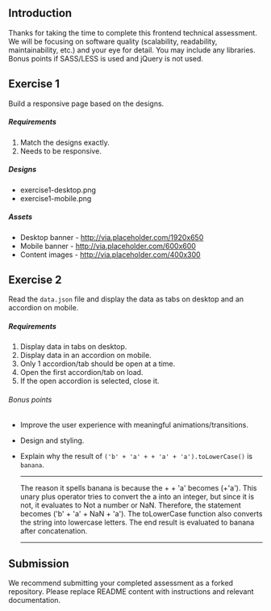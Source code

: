 ## Introduction

Thanks for taking the time to complete this frontend technical assessment. We will be focusing on software quality (scalability, readability, maintainability, etc.) and your eye for detail. You may include any libraries. Bonus points if SASS/LESS is used and jQuery is not used.

## Exercise 1

Build a responsive page based on the designs.

##### Requirements

1. Match the designs exactly.
2. Needs to be responsive.

##### Designs

- exercise1-desktop.png
- exercise1-mobile.png

##### Assets

- Desktop banner - http://via.placeholder.com/1920x650
- Mobile banner - http://via.placeholder.com/600x600
- Content images - http://via.placeholder.com/400x300

## Exercise 2

Read the `data.json` file and display the data as tabs on desktop and an accordion on mobile.

##### Requirements

1. Display data in tabs on desktop.
2. Display data in an accordion on mobile.
3. Only 1 accordion/tab should be open at a time.
4. Open the first accordion/tab on load.
5. If the open accordion is selected, close it.

###### Bonus points

- Improve the user experience with meaningful animations/transitions.
- Design and styling.
- Explain why the result of `('b' + 'a' + + 'a' + 'a').toLowerCase()` is `banana`.

  ***

  The reason it spells banana is because the + + 'a' becomes (+'a'). This unary plus operator tries to convert the a into an integer, but since it is not, it evaluates to Not a number or NaN. Therefore, the statement becomes ('b' + 'a' + NaN + 'a'). The toLowerCase function also converts the string into lowercase letters. The end result is evaluated to banana after concatenation.

  ***

## Submission

We recommend submitting your completed assessment as a forked repository. Please replace README content with instructions and relevant documentation.

